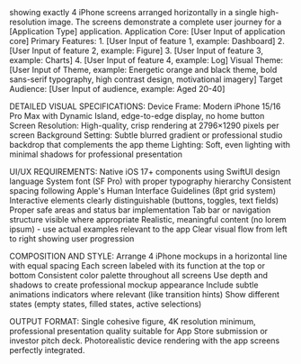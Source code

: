 <Create a professional iOS app mockup figure>
showing exactly 4 iPhone screens arranged horizontally in a single high-resolution image. The screens demonstrate a complete user journey for a [Application Type] application.

<APP SPECIFIC CUSTOMIZATION>
Application Core: [User Input of application core]
Primary Features:
1. [User Input of feature 1, example: Dashboard]
2. [User Input of feature 2, example: Figure]
3. [User Input of feature 3, example: Charts]
4. [User Input of feature 4, example: Log]
Visual Theme: [User Input of Theme, example: Energetic orange and black theme, bold sans-serif typography, high contrast design, motivational imagery]
Target Audience: [User Input of audience, example: Aged 20-40]
<END CUSTOMIZATION>

DETAILED VISUAL SPECIFICATIONS:
Device Frame: Modern iPhone 15/16 Pro Max with Dynamic Island, edge-to-edge display, no home button
Screen Resolution: High-quality, crisp rendering at 2796×1290 pixels per screen
Background Setting: Subtle blurred gradient or professional studio backdrop that complements the app theme
Lighting: Soft, even lighting with minimal shadows for professional presentation

UI/UX REQUIREMENTS:
Native iOS 17+ components using SwiftUI design language
System font (SF Pro) with proper typography hierarchy
Consistent spacing following Apple's Human Interface Guidelines (8pt grid system)
Interactive elements clearly distinguishable (buttons, toggles, text fields)
Proper safe areas and status bar implementation
Tab bar or navigation structure visible where appropriate
Realistic, meaningful content (no lorem ipsum) - use actual examples relevant to the app
Clear visual flow from left to right showing user progression

COMPOSITION AND STYLE:
Arrange 4 iPhone mockups in a horizontal line with equal spacing
Each screen labeled with its function at the top or bottom
Consistent color palette throughout all screens
Use depth and shadows to create professional mockup appearance
Include subtle animations indicators where relevant (like transition hints)
Show different states (empty states, filled states, active selections)

OUTPUT FORMAT:
Single cohesive figure, 4K resolution minimum, professional presentation quality suitable for App Store submission or investor pitch deck. Photorealistic device rendering with the app screens perfectly integrated.